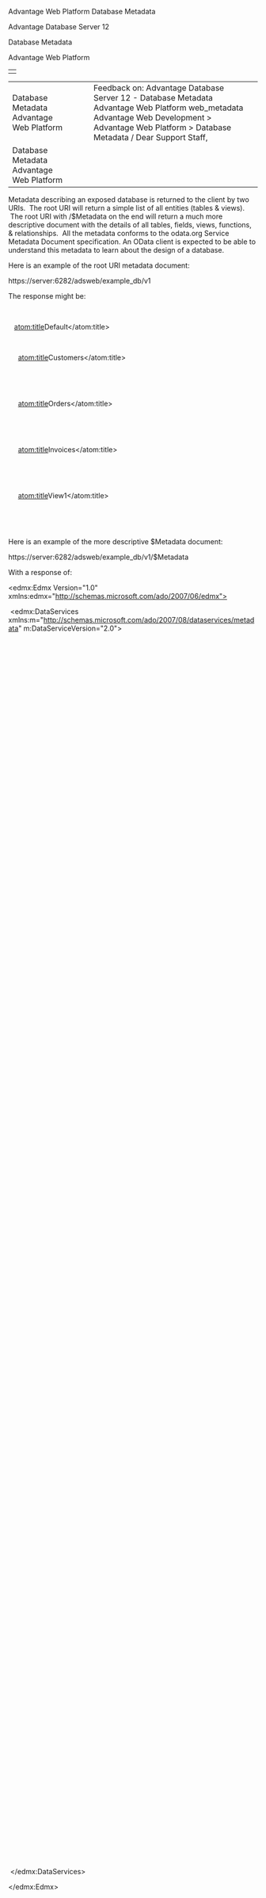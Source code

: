 Advantage Web Platform Database Metadata




Advantage Database Server 12  

Database Metadata

Advantage Web Platform

|  |
| --- |
|  |

|  |  |  |  |  |
| --- | --- | --- | --- | --- |
| Database Metadata  Advantage Web Platform |  |  | Feedback on: Advantage Database Server 12 - Database Metadata Advantage Web Platform web\_metadata Advantage Web Development > Advantage Web Platform > Database Metadata / Dear Support Staff, |  |
| Database Metadata  Advantage Web Platform |  |  |  |  |

Metadata describing an exposed database is returned to the client by two URIs.  The root URI will return a simple list of all entities (tables & views).  The root URI with /$Metadata on the end will return a much more descriptive document with the details of all tables, fields, views, functions, & relationships.  All the metadata conforms to the odata.org Service Metadata Document specification. An OData client is expected to be able to understand this metadata to learn about the design of a database.

Here is an example of the root URI metadata document:

https://server:6282/adsweb/example\_db/v1

The response might be:

<?xml version="1.0" encoding="iso-8859-1" standalone="yes"?>

<service xml:base="http://pfunkwin7.ias.sybase.com:6272/adsweb/example\_db/v1" xmlns:atom="http://www.w3.org/2005/Atom" xmlns:app="http://www.w3.org/2007/app" xmlns="http://www.w3.org/2007/app">

 <workspace>

   <atom:title>Default</atom:title>

   <collection href="Customers">

     <atom:title>Customers</atom:title>

   </collection>

   <collection href="Orders">

     <atom:title>Orders</atom:title>

   </collection>

   <collection href="Invoices">

     <atom:title>Invoices</atom:title>

   </collection>

   <collection href="View1">

     <atom:title>View1</atom:title>

   </collection>

 </workspace>

</service>

Here is an example of the more descriptive $Metadata document:

https://server:6282/adsweb/example\_db/v1/$Metadata

With a response of:

<?xml version="1.0" encoding="iso-8859-1" standalone="yes"?>

<edmx:Edmx Version="1.0" xmlns:edmx="http://schemas.microsoft.com/ado/2007/06/edmx">

 <edmx:DataServices xmlns:m="http://schemas.microsoft.com/ado/2007/08/dataservices/metadata" m:DataServiceVersion="2.0">

   <Schema Namespace="testdd.Model.Entities" xmlns:d="http://schemas.microsoft.com/ado/2007/08/dataservices" xmlns:m="http://schemas.microsoft.com/ado/2007/08/dataservices/metadata" xmlns="http://schemas.microsoft.com/ado/2007/05/edm">

     <EntityType Name="Customers">

       <Key>

         <PropertyRef Name="ID" />

       </Key>

       <Property Name="ID" Type="Edm.Int32" Nullable="false" />

       <Property Name="Name" Type="Edm.String" Unicode="false" FixedLength="true" MaxLength="20" />

       <Property Name="Location" Type="Edm.String" Unicode="false" FixedLength="true" MaxLength="20" />

     </EntityType>

     <EntityType Name="Orders">

       <Key>

         <PropertyRef Name="ID" />

       </Key>

       <Property Name="ID" Type="Edm.Int32" Nullable="false" />

       <Property Name="CustomerID" Type="Edm.Int32" />

       <Property Name="Part" Type="Edm.String" Unicode="false" FixedLength="true" MaxLength="20" />

       <Property Name="Quantity" Type="Edm.Int32" />

     </EntityType>

     <EntityType Name="Invoices">

       <Key>

         <PropertyRef Name="InvoiceID" />

       </Key>

       <Property Name="InvoiceID" Type="Edm.Int32" Nullable="false" />

       <Property Name="CustomerID" Type="Edm.Int32" />

       <Property Name="Amount" Type="Edm.Double" />

       <Property Name="OrderID" Type="Edm.Int32" />

     </EntityType>

     <EntityType Name="View1">

       <Key>

         <PropertyRef Name="EMPID" />

       </Key>

       <Property Name="DEPTNUM" Type="Edm.Int16" />

       <Property Name="LASTNAME" Type="Edm.String" Unicode="false" FixedLength="true" MaxLength="12" />

       <Property Name="FIRSTNAME" Type="Edm.String" Unicode="true" FixedLength="true" MaxLength="12" />

       <Property Name="DOH" Type="Edm.DateTime" Precision="0" />

       <Property Name="SALARIED" Type="Edm.Boolean" />

       <Property Name="EMPID" Type="Edm.Int32" Nullable="false" />

       <Property Name="PHONE" Type="Edm.String" Unicode="false" FixedLength="true" MaxLength="8" />

       <Property Name="DOB" Type="Edm.DateTime" Precision="0" />

       <Property Name="EXTENSION" Type="Edm.Int16" />

       <Property Name="SOC\_SEC\_NU" Type="Edm.String" Unicode="false" FixedLength="true" MaxLength="11" />

       <Property Name="MARRIED" Type="Edm.Boolean" />

       <Property Name="DIVISION" Type="Edm.String" Unicode="false" FixedLength="true" MaxLength="10" />

       <Property Name="BRANCH" Type="Edm.String" Unicode="false" FixedLength="true" MaxLength="16" />

     </EntityType>

     <EntityType Name="Result\_Proc2">

       <Key>

         <PropertyRef Name="o1" />

       </Key>

       <Property Name="o1" Type="Edm.Int32" Nullable="false" />

       <Property Name="o2" Type="Edm.DateTime" Precision="3" />

       <Property Name="o3" Type="Edm.Decimal" Precision="8" Scale="0" />

       <Property Name="o4" Type="Edm.String" FixedLength="false" Unicode="false" />

       <Property Name="o5" Type="Edm.String" FixedLength="false" Unicode="true" />

       <Property Name="o6" Type="Edm.String" FixedLength="false" MaxLength="10" Unicode="false" />

     </EntityType>

   </Schema>

   <Schema Namespace="testdd.Model" xmlns:d="http://schemas.microsoft.com/ado/2007/08/dataservices" xmlns:m="http://schemas.microsoft.com/ado/2007/08/dataservices/metadata" xmlns="http://schemas.microsoft.com/ado/2007/05/edm">

     <EntityContainer Name="testddData" m:IsDefaultEntityContainer="true">

       <EntitySet Name="Customers" EntityType="testdd.Model.Entities.Customers" />

       <EntitySet Name="Orders" EntityType="testdd.Model.Entities.Orders" />

       <EntitySet Name="Invoices" EntityType="testdd.Model.Entities.Invoices" />

       <EntitySet Name="View1" EntityType="testdd.Model.Entities.View1" />

       <EntitySet Name="Result\_Proc2" EntityType="testdd.Model.Entities.Result\_Proc2" />

       <FunctionImport Name="Proc1" ReturnType="Collection(Edm.Int32)">

         <Parameter Name="x" Type="Edm.Int32" Mode="In" />

         <Parameter Name="y" Type="Edm.Int32" Mode="In" />

       </FunctionImport>

       <FunctionImport Name="Proc2" EntitySet="Result\_Proc2" ReturnType="Collection(testdd.Model.Entities.Result\_Proc2)">

         <Parameter Name="i1" Type="Edm.Int16" Mode="In" />

         <Parameter Name="i2" Type="Edm.String" Mode="In" MaxLength="10" />

         <Parameter Name="i3" Type="Edm.DateTime" Mode="In" Precision="3" />

         <Parameter Name="i4" Type="Edm.DateTime" Mode="In" Precision="3" />

       </FunctionImport>

       <FunctionImport Name="proc3" ReturnType="Collection(Edm.String)">

       </FunctionImport>

       <FunctionImport Name="proc4" ReturnType="Collection(Edm.Decimal)">

       </FunctionImport>

     </EntityContainer>

   </Schema>

 </edmx:DataServices>

</edmx:Edmx>